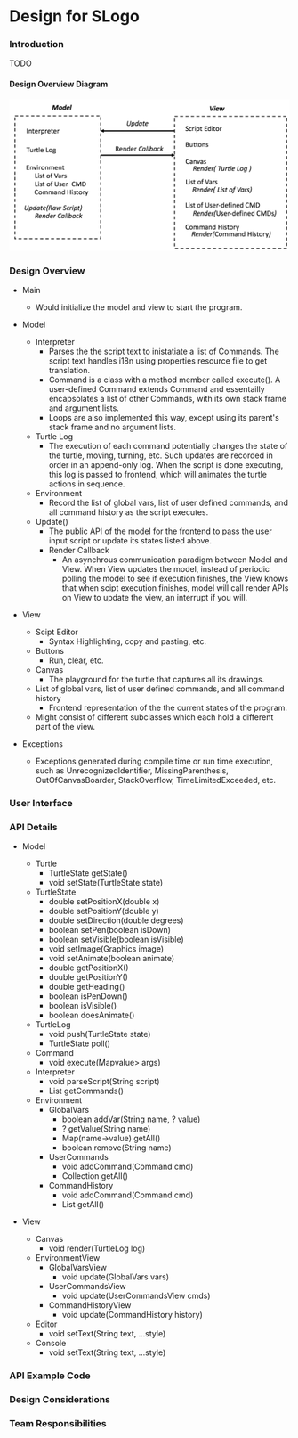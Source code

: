 # Design for SLogo


### Introduction
TODO

#### Design Overview Diagram

![Design Overview Diagram](design_overview.png "Design Overview Diagram")


### Design Overview

+ Main
    * Would initialize the model and view to start the program.

+ Model
	* Interpreter
    	* Parses the the script text to inistatiate a list of Commands. The script text handles i18n using properties resource file to get translation.
    	* Command is a class with a method member called execute(). A user-defined Command extends Command and essentailly encapsolates a list of other Commands, with its own stack frame and argument lists.
    	* Loops are also implemented this way, except using its parent's stack frame and no argument lists.
    * Turtle Log
    	* The execution of each command potentially changes the state of the turtle, moving, turning, etc. Such updates are recorded in order in an append-only log. When the script is done executing, this log is passed to frontend, which will animates the turtle actions in sequence. 
    * Environment
    	* Record the list of global vars, list of user defined commands, and all command history as the script executes.
    * Update()
    	* The public API of the model for the frontend to pass the user input script or update its states listed above. 
    	* Render Callback
    		* An asynchrous communication paradigm between Model and View. When View updates the model, instead of periodic polling the model to see if execution finishes, the View knows that when scipt execution finishes, model will call render APIs on View to update the view, an interrupt if you will. 

+ View
    * Scipt Editor
    	* Syntax Highlighting, copy and pasting, etc. 
    * Buttons
    	* Run, clear, etc.
    * Canvas
    	* The playground for the turtle that captures all its drawings. 
    * List of global vars, list of user defined commands, and all command history
    	* Frontend representation of the the current states of the program. 
	* Might consist of different subclasses which each hold a different part of the view.
    
+ Exceptions
	* Exceptions generated during compile time or run time execution, such as UnrecognizedIdentifier, MissingParenthesis, OutOfCanvasBoarder, StackOverflow, TimeLimitedExceeded, etc. 

### User Interface


### API Details

+ Model
    * Turtle
        * TurtleState getState()
        * void setState(TurtleState state)
    * TurtleState
        * double setPositionX(double x)
        * double setPositionY(double y)
        * double setDirection(double degrees)
        * boolean setPen(boolean isDown)
        * boolean setVisible(boolean isVisible)
        * void setImage(Graphics image)
        * void setAnimate(boolean animate)
        * double getPositionX()
        * double getPositionY()
        * double getHeading()
        * boolean isPenDown()
        * boolean isVisible()
        * boolean doesAnimate()
    * TurtleLog
        * void push(TurtleState state)
        * TurtleState poll()
    * Command
        * void execute(Map<String->value> args)
    * Interpreter
        * void parseScript(String script)
        * List<Command> getCommands()
    * Environment
        * GlobalVars
            * boolean addVar(String name, ? value)
            * ? getValue(String name)
            * Map(name->value) getAll()
            * boolean remove(String name)
        * UserCommands
            * void addCommand(Command cmd)
            * Collection<Command> getAll()
        * CommandHistory
            * void addCommand(Command cmd)
            * List<Command> getAll()

+ View
    * Canvas
        * void render(TurtleLog log)
    * EnvironmentView
        * GlobalVarsView
            * void update(GlobalVars vars)
        * UserCommandsView
            * void update(UserCommandsView cmds)
        * CommandHistoryView
            * void update(CommandHistory history)
    * Editor
        * void setText(String text, ...style)
    * Console
        * void setText(String text, ...style)

### API Example Code


### Design Considerations 


### Team Responsibilities


